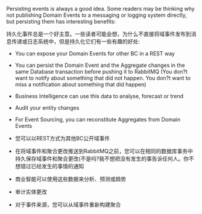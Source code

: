 Persisting events is always a good idea. Some readers may be thinking why not publishing Domain Events to a messaging or logging system directly, but persisting them has interesting benefits:

持久化事件总是一个好主意。一些读者可能会想，为什么不直接将域事件发布到消息传递或日志系统中，但是持久化它们有一些有趣的好处:

* You can expose your Domain Events for other BC in a REST way
* You can persist the Domain Event and the Aggregate changes in the same Database transaction before pushing it to RabbitMQ \(You don?t want to notify about something that did not happen. You don?t want to miss a notification about something that did happen\)
* Business Intelligence can use this data to analyse, forecast or trend
* Audit your entity changes
* For Event Sourcing, you can reconstitute Aggregates from Domain Events



* 您可以以REST方式为其他BC公开域事件
* 在将域事件和聚合更改推送到RabbitMQ之前，您可以在相同的数据库事务中持久保存域事件和聚合更改\(不是吗?我不想把没有发生的事告诉任何人。你不想错过已经发生的事情的通知
* 商业智能可以使用这些数据来分析、预测或趋势
* 审计实体更改
* 对于事件来源，您可以从域事件重新构建聚合





